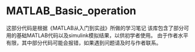 # MATLAB_Basic_operation
这部分代码是根据《MATLAB从入门到实战》所做的学习笔记
该库包含了部分可用的基础MATLAB代码以及simulink模拟结果，以供初学者使用。
由于作者水平有限，其中部分代码可能会报错，如果遇到问题请及时与作者联系。
